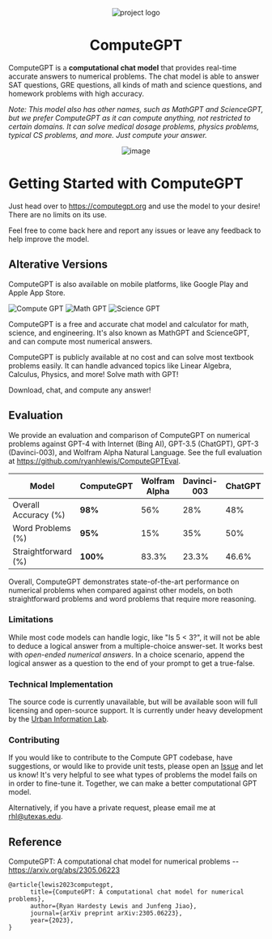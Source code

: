 <div align="center">

![project logo](https://user-images.githubusercontent.com/76540311/225113830-89be0dce-3996-44e6-aa24-207a8086db95.png)


# ComputeGPT



</div>

ComputeGPT is a <b>computational chat model</b> that provides real-time accurate answers to numerical problems. The chat model is able to answer SAT questions, GRE questions, all kinds of math and science questions, and homework problems with high accuracy.

_Note: This model also has other names, such as MathGPT and ScienceGPT, but we prefer ComputeGPT as it can compute anything, not restricted to certain domains. 
It can solve medical dosage problems, physics problems, typical CS problems, and more. Just compute your answer._



<div align="center">

![image](https://user-images.githubusercontent.com/76540311/225113515-4f6791f5-093e-48d8-be0a-504695fc977e.png)


</div>

# Getting Started with ComputeGPT

Just head over to https://computegpt.org and use the model to your desire! There are no limits on its use.

Feel free to come back here and report any issues or leave any feedback to help improve the model.

## Alterative Versions

ComputeGPT is also available on mobile platforms, like Google Play and Apple App Store.


![Compute GPT](https://user-images.githubusercontent.com/76540311/229155454-8b8bf1fc-50f9-4a95-9941-07804f257042.png)
![Math GPT](https://user-images.githubusercontent.com/76540311/229155493-2a3f6328-90cf-4188-aba7-a9bf0ba4597a.png)
![Science GPT](https://user-images.githubusercontent.com/76540311/229155510-4cc043e6-66e9-4399-ae24-e249181ffc0f.png)

ComputeGPT is a free and accurate chat model and calculator for math, science, and engineering. It's also known as MathGPT and ScienceGPT, and can compute most numerical answers. 

ComputeGPT is publicly available at no cost and can solve most textbook problems easily. It can handle advanced topics like Linear Algebra, Calculus, Physics, and more! Solve math with GPT!

Download, chat, and compute any answer!

## Evaluation

We provide an evaluation and comparison of ComputeGPT on numerical problems against GPT-4 with Internet (Bing AI), GPT-3.5 (ChatGPT), GPT-3 (Davinci-003), and Wolfram Alpha Natural Language. See the full evaluation at https://github.com/ryanhlewis/ComputeGPTEval.

<div align="center">

| Model           | ComputeGPT | Wolfram Alpha | Davinci-003 | ChatGPT | GPT-4  |
|-----------------|------------|---------------|-------------|---------|--------|
| Overall Accuracy (%)     | **98%**    | 56%          | 28%        | 48%     | 64%    |
| Word Problems (%)  | **95%**    | 15%          | 35%        | 50%     | 65%    |
| Straightforward (%) | **100%**   | 83.3%        | 23.3%      | 46.6%   | 63.3%  |

</div>

Overall, ComputeGPT demonstrates state-of-the-art performance on numerical problems when compared against other models, on both straightforward problems
and word problems that require more reasoning. 
  

### Limitations

While most code models can handle logic, like "Is 5 < 3?", it will not be able to deduce a logical answer from a multiple-choice answer-set. It works best with _open-ended 
numerical answers_. In a choice scenario, append the logical answer as a question to the end of your prompt to get a true-false.

### Technical Implementation

The source code is currently unavailable, but will be available soon will full licensing and open-source support.
It is currently under heavy development by the [Urban Information Lab](https://sites.utexas.edu/uil).

### Contributing

If you would like to contribute to the Compute GPT codebase, have suggestions, or would like to provide unit tests, please open an [Issue](https://github.com/urbaninfolab/ComputeGPT/issues) and let us know!
It's very helpful to see what types of problems the model fails on in order to fine-tune it.
Together, we can make a better computational GPT model.

Alternatively, if you have a private request, please email me at [rhl@utexas.edu](mailto:rhl@utexas.edu).

## Reference

ComputeGPT: A computational chat model for numerical problems -- https://arxiv.org/abs/2305.06223

```
@article{lewis2023computegpt,
      title={ComputeGPT: A computational chat model for numerical problems}, 
      author={Ryan Hardesty Lewis and Junfeng Jiao},
      journal={arXiv preprint arXiv:2305.06223},
      year={2023},
}
```




